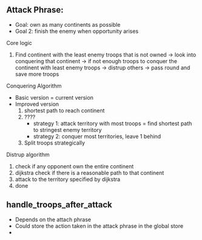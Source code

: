 ## Attack Phrase:
- Goal: own as many continents as possible
- Goal 2: finish the enemy when opportunity arises

Core logic
1. Find continent with the least enemy troops that is not owned
    -> look into conquering that continent
    -> if not enough troops to conquer the continent with least enemy troops
        -> distrup others
        -> pass round and save more troops



Conquering Algorithm
- Basic version = current version
- Improved version
    1. shortest path to reach continent
    2. ????
        - strategy 1: attack territory with most troops = find shortest path to stringest enemy territory
        - strategy 2: conquer most territories, leave 1 behind
    3. Split troops strategically


Distrup algorithm
1. check if any opponent own the entire continent
2. dijkstra check if there is a reasonable path to that continent
3. attack to the territory specified by dijkstra
4. done

## handle_troops_after_attack
- Depends on the attach phrase
- Could store the action taken in the attack phrase in the global store
- 
